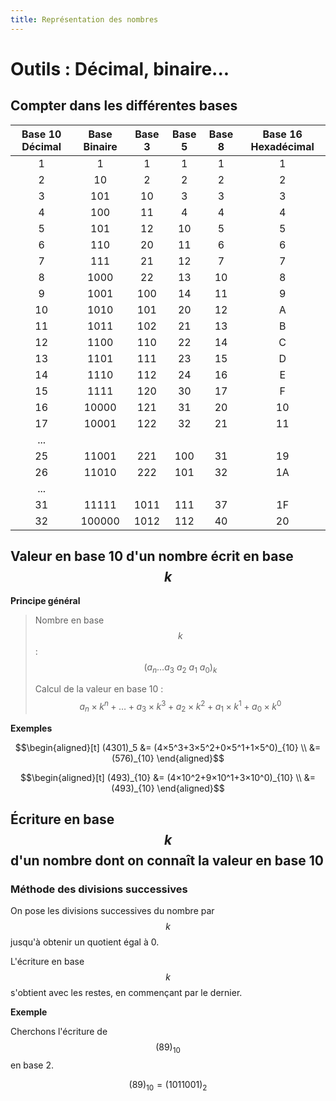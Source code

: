 ```yaml
---
title: Représentation des nombres
---
```


<link rel="stylesheet" href="../../assets/style.css" />
<script src="https://cdn.jsdelivr.net/npm/mathjax@3/es5/tex-mml-chtml.js"></script>

# Outils : Décimal, binaire...

## Compter dans les différentes bases

| Base 10 Décimal |	Base Binaire  |	Base 3	|Base 5|	Base 8|	Base 16 Hexadécimal |
|:--:|:--:|:--:|:--:|:--:|:--:|
|1	|1	|1	|1	|1	|1|
|2	|10	|2	|2	|2	|2|
|3	|101|	10|	3|	3|	3|
|4	|100|	11|	4|	4|	4|
|5	|101|	12|	10|	5|	5|
|6	|110|	20|	11|	6|	6|
|7	|111|	21|	12|	7|	7|
|8	|1000|	22|	13|	10|	8|
|9	|1001|	100|	14|	11|	9|
|10	|1010|	101|	20|	12|	A|
|11	|1011|	102|	21|	13|	B|
|12	|1100|	110|	22|	14|	C|
|13	|1101|	111|	23|	15|	D|
|14	|1110|	112|	24|	16|	E|
|15	|1111|	120|	30|	17|	F|
|16	|10000|	121|	31|	20|	10|
|17	|10001|	122|	32|	21|	11|
|...|  |  |  |  |  		|
|25	|11001	|221	|100	|31	|19|
|26	|11010	|222	|101	|32	|1A|
|...|	|	|	|	|   |
|31	|11111|	1011|	111|	37	|1F|
|32	|100000	|1012	|112	|40	|20|

## Valeur en base 10 d'un nombre écrit en base $$k$$

**Principe général**

> Nombre en base $$k$$ : $$(a_n…a_3\ a_2\ a_1\ a_0)_k$$
> 
> Calcul de la valeur en base 10 : $$a_n×k^n+…+a_3×k^3+a_2×k^2+a_1×k^1+a_0×k^0$$

**Exemples**  

$$\begin{aligned}[t] (4301)_5 &= (4×5^3+3×5^2+0×5^1+1×5^0)_{10} \\ &= (576)_{10} \end{aligned}$$

$$\begin{aligned}[t] (493)_{10} &= (4×10^2+9×10^1+3×10^0)_{10} \\ &= (493)_{10} \end{aligned}$$

## Écriture en base $$k$$ d'un nombre dont on connaît la valeur en base 10

### Méthode des divisions successives

On pose les divisions successives du nombre par $$k$$ jusqu'à obtenir un quotient égal à 0.

L'écriture en base $$k$$ s'obtient avec les restes, en commençant par le dernier.

**Exemple**

Cherchons l'écriture de $$(89)_{10}$$ en base 2.


$$(89)_{10} = (1011001)_{2}$$